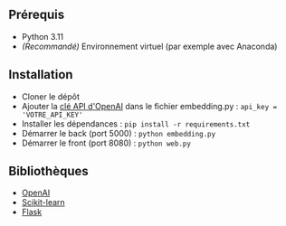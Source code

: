 ## Prérequis
- Python 3.11
- *(Recommandé)* Environnement virtuel (par exemple avec Anaconda)

## Installation
- Cloner le dépôt
- Ajouter la [clé API d'OpenAI](https://platform.openai.com/api-keys) dans le fichier embedding.py : `api_key = 'VOTRE_API_KEY'`
- Installer les dépendances : `pip install -r requirements.txt`
- Démarrer le back (port 5000) : `python embedding.py`
- Démarrer le front (port 8080) : `python web.py`

## Bibliothèques
- [OpenAI](https://platform.openai.com/docs)
- [Scikit-learn](https://scikit-learn.org/)
- [Flask](https://flask.palletsprojects.com/)
